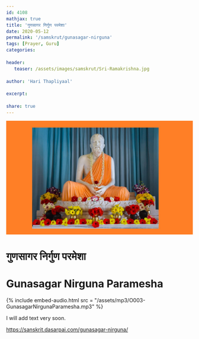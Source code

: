 ```yaml
---
id: 4108    
mathjax: true
title: 'गुणसागर निर्गुण परमेशा'
date: 2020-05-12
permalink: '/samskrut/gunasagar-nirguna'
tags: [Prayer, Guru]
categories:

header:
   teaser: /assets/images/samskrut/Sri-Ramakrishna.jpg

author: 'Hari Thapliyaal'

excerpt:

share: true
---
```


![](/assets/images/samskrut/Sri-Ramakrishna.jpg)

#  गुणसागर निर्गुण परमेशा 
# Gunasagar Nirguna Paramesha

{% include embed-audio.html src = "/assets/mp3/O003-GunasagarNirgunaParamesha.mp3" %} 

I will add text very soon.

https://sanskrit.dasarpai.com/gunasagar-nirguna/